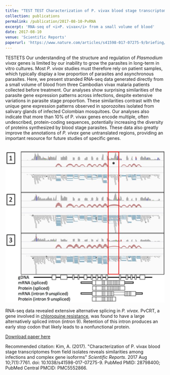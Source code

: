 ```yaml
---
title: "TEST TEST Characterization of P. vivax blood stage transcriptomes from field isolates reveals similarities among infections and complex gene isoforms"
collection: publications
permalink: /publication/2017-08-10-PvRNA
excerpt: 'RNA-seq of <i>P. vivax</i> from a small volume of blood'
date: 2017-08-10
venue: 'Scientific Reports'
paperurl: 'https://www.nature.com/articles/s41598-017-07275-9/briefing/signup/?origin=Nature&originReferralPoint=EmailBanner'
---
```

TESTETS Our understanding of the structure and regulation of <i>Plasmodium vivax</i> genes is limited by our inability to grow the parasites in long-term in vitro cultures. Most <i>P. vivax</i> studies must therefore rely on patient samples, which typically display a low proportion of parasites and asynchronous parasites. Here, we present stranded RNA-seq data generated directly from a small volume of blood from three Cambodian vivax malaria patients collected before treatment. Our analyses show surprising similarities of the parasite gene expression patterns across infections, despite extensive variations in parasite stage proportion. These similarities contrast with the unique gene expression patterns observed in sporozoites isolated from salivary glands of infected Colombian mosquitoes. Our analyses also indicate that more than 10% of P. vivax genes encode multiple, often undescribed, protein-coding sequences, potentially increasing the diversity of proteins synthesized by blood stage parasites. These data also greatly improve the annotations of <i>P. vivax</i> gene untranslated regions, providing an important resource for future studies of specific genes.

<br/><img src='/images/PvRNAseq.png'>

RNA-seq data revealed extensive alternative splicing in <i>P. vivax</i>. PvCRT, a gene involved in [chloroquine resistance](https://www.nature.com/articles/s41467-019-12256-9), was found to have a large alternatively spliced intron (intron 9). Retention of this intron produces an early stop codon that likely leads to a nonfunctional protein.

[Download paper here](https://www.nature.com/articles/s41598-017-07275-9/briefing/signup/?origin=Nature&originReferralPoint=EmailBanner)

Recommended citation: Kim, A. (2017). &quot;Characterization of P. vivax blood stage transcriptomes from field isolates reveals similarities among infections and complex gene isoforms&quot; <i>Scientific Reports</i>. 2017 Aug 10;7(1):7761. doi: 10.1038/s41598-017-07275-9. PubMed PMID: 28798400; PubMed Central PMCID: PMC5552866.

